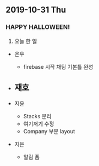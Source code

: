 ## 2019-10-31 Thu
### HAPPY HALLOWEEN!

1. 오늘 한 일
- 은우
    - firebase 시작 채팅 기본틀 완성

- 재호
    - 

- 지윤
  - Stacks 분리
  - 여기저기 수정
  - Company 부분 layout

- 지은
  - 알림 폼 
